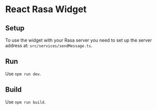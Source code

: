 # React Rasa Widget

## Setup

To use the widget with your Rasa server you need to set up the server address at: `src/services/sendMessage.ts`.

## Run

Use `npm run dev`.

## Build

Use `npm run build`.
